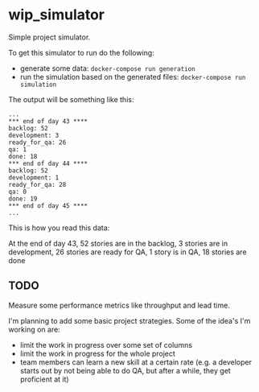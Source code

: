 # wip_simulator
Simple project simulator.

To get this simulator to run do the following:
- generate some data: ``docker-compose run generation``
- run the simulation based on the generated files: ``docker-compose run simulation``

The output will be something like this:
```
...
*** end of day 43 ****
backlog: 52
development: 3
ready_for_qa: 26
qa: 1
done: 18
*** end of day 44 ****
backlog: 52
development: 1
ready_for_qa: 28
qa: 0
done: 19
*** end of day 45 ****
...
```

This is how you read this data:

At the end of day 43, 52 stories are in the backlog, 3 stories are in development, 26 stories are ready for QA, 1 story is in QA, 18 stories are done


TODO
----
Measure some performance metrics like throughput and lead time.

I'm planning to add some basic project strategies. Some of the idea's I'm working on are:
- limit the work in progress over some set of columns
- limit the work in progress for the whole project
- team members can learn a new skill at a certain rate (e.g. a developer starts out by not being able to do QA, but after a while, they get proficient at it)

